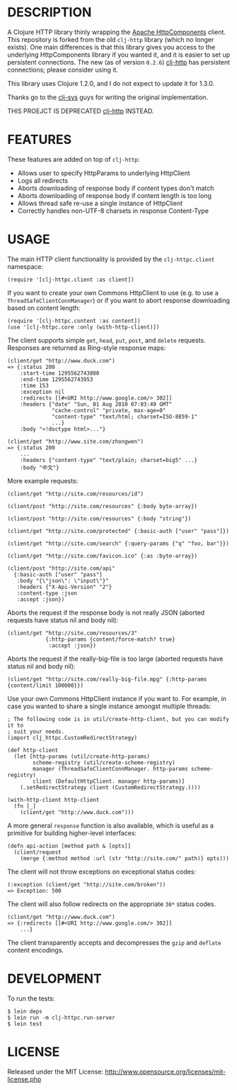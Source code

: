 DESCRIPTION
===========

A Clojure HTTP library thinly wrapping the [Apache HttpComponents](http://hc.apache.org/) client.  This repository is forked from the old `clj-http` library (which no longer exists).  One main differences is that this library gives you access to the underlying HttpComponents library if you wanted it, and it is easier to set up persistent connections.  The new (as of version `0.2.6`) [clj-http](https://github.com/dakrone/clj-http) has persistent connections; please consider using it.

This library uses Clojure 1.2.0, and I do not expect to update it for 1.3.0.

Thanks go to the [clj-sys](https://github.com/clj-sys) guys for writing the original implementation.

THIS PROEJCT IS DEPRECATED [clj-http](https://github.com/dakrone/clj-http) INSTEAD.

FEATURES
========

These features are added on top of `clj-http`:

- Allows user to specify HttpParams to underlying HttpClient
- Logs all redirects
- Aborts downloading of response body if content types don't match
- Aborts downloading of response body if content length is too long
- Allows thread safe re-use a single instance of HttpClient
- Correctly handles non-UTF-8 charsets in response Content-Type

USAGE
=====

The main HTTP client functionality is provided by the `clj-httpc.client` namespace:

    (require '[clj-httpc.client :as client])

If you want to create your own Commons HttpClient to use (e.g. to use a `ThreadSafeClientConnManager`) or if you want to abort response downloading based on content length:

    (require '[clj-httpc.content :as content])
    (use '[clj-httpc.core :only (with-http-client)])

The client supports simple `get`, `head`, `put`, `post`, and `delete` requests. Responses are returned as Ring-style response maps:

    (client/get "http://www.duck.com")
    => {:status 200
        :start-time 1295562743800
        :end-time 1295562743953
        :time 153
        :exception nil
        :redirects [[#<URI http://www.google.com/> 302]]
        :headers {"date" "Sun, 01 Aug 2010 07:03:49 GMT"
                  "cache-control" "private, max-age=0"
                  "content-type" "text/html; charset=ISO-8859-1"
                  ...}
        :body "<!doctype html>..."}

    (client/get "http://www.site.com/zhongwen")
    => {:status 200
        ...
        :headers {"content-type" "text/plain; charset=big5" ...}
        :body "中文"}

More example requests:

    (client/get "http://site.com/resources/id")

    (client/post "http://site.com/resources" {:body byte-array})

    (client/post "http://site.com/resources" {:body "string"})

    (client/get "http://site.com/protected" {:basic-auth ["user" "pass"]})

    (client/get "http://site.com/search" {:query-params {"q" "foo, bar"}})

    (client/get "http://site.com/favicon.ico" {:as :byte-array})

    (client/post "http://site.com/api"
      {:basic-auth ["user" "pass"]
       :body "{\"json\": \"input\"}"
       :headers {"X-Api-Version" "2"}
       :content-type :json
       :accept :json})

Aborts the request if the response body is not really JSON (aborted requests have status nil and body nil):

    (client/get "http://site.com/resources/3"
                {:http-params {content/force-match? true}
                 :accept :json})

Aborts the request if the really-big-file is too large (aborted requests have status nil and body nil):

    (client/get "http://site.com/really-big-file.mpg" {:http-params {content/limit 100000}})

Use your own Commons HttpClient instance if you want to.  For example, in case you wanted to share a single instance amongst multiple threads:

    ; The following code is in util/create-http-client, but you can modify it to
    ; suit your needs.
    (import clj_httpc.CustomRedirectStrategy)

    (def http-client
      (let [http-params (util/create-http-params)
            scheme-registry (util/create-scheme-registry)
            manager (ThreadSafeClientConnManager. http-params scheme-registry)
            client (DefaultHttpClient. manager http-params)]
        (.setRedirectStrategy client (CustomRedirectStrategy.))))

    (with-http-client http-client
      (fn [_]
        (client/get "http://www.duck.com")))

A more general `response` function is also available, which is useful as a primitive for building higher-level interfaces:

    (defn api-action [method path & [opts]]
      (client/request
        (merge {:method method :url (str "http://site.com/" path)} opts)))

The client will not throw exceptions on exceptional status codes:

    (:exception (client/get "http://site.com/broken"))
    => Exception: 500

The client will also follow redirects on the appropriate `30*` status codes.

    (client/get "http://www.duck.com")
    => {:redirects [[#<URI http://www.google.com/> 302]]
        ...}

The client transparently accepts and decompresses the `gzip` and `deflate` content encodings.

DEVELOPMENT
===========

To run the tests:

    $ lein deps
    $ lein run -m clj-httpc.run-server
    $ lein test

LICENSE
=======

Released under the MIT License: <http://www.opensource.org/licenses/mit-license.php>
